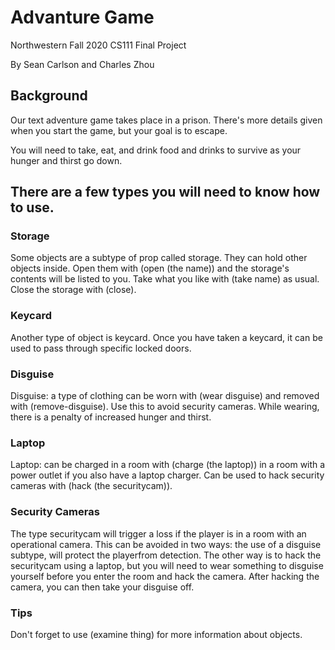 # Advanture Game
 Northwestern Fall 2020 CS111 Final Project
 
By Sean Carlson and Charles Zhou

## Background
Our text adventure game takes place in a prison. There's more details given when you start the game, but your goal is to escape. 

You will need to take, eat, and drink food and drinks to survive as your hunger and thirst go down.

## There are a few types you will need to know how to use. 

### Storage
Some objects are a subtype of prop called storage. They can hold other objects inside. Open them with (open (the name)) and
the storage's contents will be listed to you. Take what you like with (take name) as usual. Close the storage with (close). 

### Keycard
Another type of object is keycard. Once you have taken a keycard, it can be used to pass through specific locked doors.

### Disguise
Disguise: a type of clothing can be worn with (wear disguise) and removed with (remove-disguise). Use this to avoid security cameras. While wearing, there is a penalty of increased hunger and thirst.

### Laptop
Laptop: can be charged in a room with (charge (the laptop)) in a room with a power outlet if you also have a laptop charger. Can be used to hack security cameras with 
(hack (the securitycam)).

### Security Cameras
The type securitycam will trigger a loss if the player is in a room with an operational camera. This can be avoided in two ways: the use of a disguise subtype, will protect the playerfrom detection. The other way is to hack the securitycam using a laptop, but you will need to wear something to disguise yourself before you enter the room and hack the camera. After hacking the camera, you can then take your disguise off.

### Tips
Don't forget to use (examine thing) for more information about objects.

